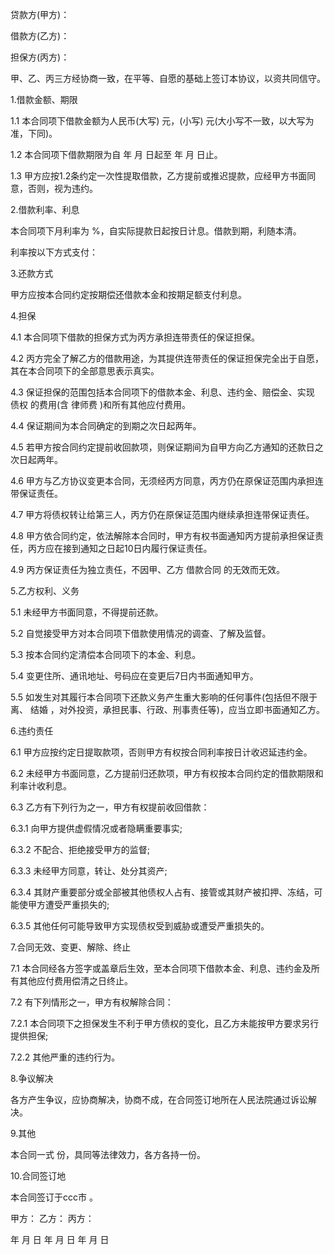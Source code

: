 
 


贷款方(甲方)：


借款方(乙方)：


担保方(丙方)：


甲、乙、丙三方经协商一致，在平等、自愿的基础上签订本协议，以资共同信守。


1.借款金额、期限


1.1 本合同项下借款金额为人民币(大写) 元，(小写) 元(大小写不一致，以大写为准，下同)。


1.2 本合同项下借款期限为自 年 月 日起至 年 月 日止。


1.3 甲方应按1.2条约定一次性提取借款，乙方提前或推迟提款，应经甲方书面同意，否则，视为违约。


2.借款利率、利息


本合同项下月利率为 %，自实际提款日起按日计息。借款到期，利随本清。


利率按以下方式支付：


3.还款方式


甲方应按本合同约定按期偿还借款本金和按期足额支付利息。


4.担保


4.1 本合同项下借款的担保方式为丙方承担连带责任的保证担保。


4.2 丙方完全了解乙方的借款用途，为其提供连带责任的保证担保完全出于自愿，其在本合同项下的全部意思表示真实。


4.3 保证担保的范围包括本合同项下的借款本金、利息、违约金、赔偿金、实现
债权
的费用(含
律师费
)和所有其他应付费用。


4.4 保证期间为本合同确定的到期之次日起两年。


4.5 若甲方按合同约定提前收回款项，则保证期间为自甲方向乙方通知的还款日之次日起两年。


4.6 甲方与乙方协议变更本合同，无须经丙方同意，丙方仍在原保证范围内承担连带保证责任。


4.7 甲方将债权转让给第三人，丙方仍在原保证范围内继续承担连带保证责任。


4.8 甲方依合同约定，依法解除本合同时，甲方有权书面通知丙方提前承担保证责任，丙方应在接到通知之日起10日内履行保证责任。


4.9 丙方保证责任为独立责任，不因甲、乙方
借款合同
的无效而无效。


5.乙方权利、义务


5.1 未经甲方书面同意，不得提前还款。


5.2 自觉接受甲方对本合同项下借款使用情况的调查、了解及监督。


5.3 按本合同约定清偿本合同项下的本金、利息。


5.4 变更住所、通讯地址、号码应在变更后7日内书面通知甲方。


5.5 如发生对其履行本合同项下还款义务产生重大影响的任何事件(包括但不限于离、
结婚
，对外投资，承担民事、行政、刑事责任等)，应当立即书面通知乙方。


6.违约责任


6.1 甲方应按约定日提取款项，否则甲方有权按合同利率按日计收迟延违约金。


6.2 未经甲方书面同意，乙方提前归还款项，甲方有权按本合同约定的借款期限和利率计收利息。


6.3 乙方有下列行为之一，甲方有权提前收回借款：


6.3.1 向甲方提供虚假情况或者隐瞒重要事实;


6.3.2 不配合、拒绝接受甲方的监督;


6.3.3 未经甲方同意，转让、处分其资产;


6.3.4 其财产重要部分或全部被其他债权人占有、接管或其财产被扣押、冻结，可能使甲方遭受严重损失的;


6.3.5 其他任何可能导致甲方实现债权受到威胁或遭受严重损失的。


7.合同无效、变更、解除、终止


7.1 本合同经各方签字或盖章后生效，至本合同项下借款本金、利息、违约金及所有其他应付费用偿清之日终止。


7.2 有下列情形之一，甲方有权解除合同：


7.2.1 本合同项下之担保发生不利于甲方债权的变化，且乙方未能按甲方要求另行提供担保;


7.2.2 其他严重的违约行为。


8.争议解决


各方产生争议，应协商解决，协商不成，在合同签订地所在人民法院通过诉讼解决。


9.其他


本合同一式 份，具同等法律效力，各方各持一份。


10.合同签订地


本合同签订于ccc市 。


甲方： 乙方： 丙方：


年 月 日 年 月 日 年 月 日
 


 

 
 
 
 
 
  


  
 

  


  


  
 
 
 
 

